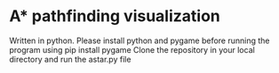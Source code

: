 # A* pathfinding visualization
Written in python.
Please install python and pygame before running the program using pip install pygame
Clone the repository in your local directory and run the astar.py file